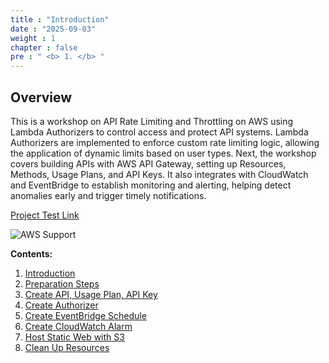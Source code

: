 ```yaml
---
title : "Introduction"
date : "2025-09-03"
weight : 1
chapter : false
pre : " <b> 1. </b> "
---
```


## Overview

This is a workshop on API Rate Limiting and Throttling on AWS using Lambda Authorizers to control access and protect API systems. Lambda Authorizers are implemented to enforce custom rate limiting logic, allowing the application of dynamic limits based on user types. Next, the workshop covers building APIs with AWS API Gateway, setting up Resources, Methods, Usage Plans, and API Keys. It also integrates with CloudWatch and EventBridge to establish monitoring and alerting, helping detect anomalies early and trigger timely notifications.

[Project Test Link](https://aws.amazon.com/support/)

![AWS Support](/images/1/0001.png?featherlight=false&width=90pc)

**Contents:**
1. [Introduction](1-introduction/)
2. [Preparation Steps](2-preparation-steps/)
3. [Create API, Usage Plan, API Key](3-create-api-usage-plan-api-key/)
4. [Create Authorizer](4-create-authorizer/)
5. [Create EventBridge Schedule](5-create-eventBridge-schedule)
6. [Create CloudWatch Alarm](6-create-cloudwatch-alarm)
7. [Host Static Web with S3](7-hosting-static-web-with-s3)
8. [Clean Up Resources](8-clean-up)